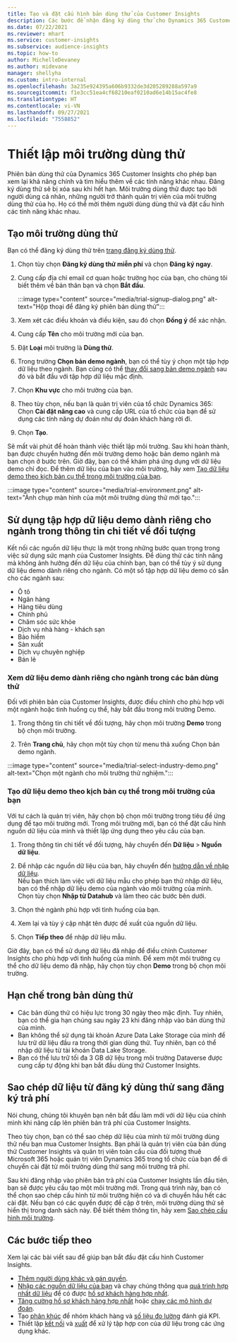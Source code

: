 ```yaml
---
title: Tạo và đặt cấu hình bản dùng thử của Customer Insights
description: Các bước để nhận đăng ký dùng thử cho Dynamics 365 Customer Insights và đặt cấu hình.
ms.date: 07/22/2021
ms.reviewer: mhart
ms.service: customer-insights
ms.subservice: audience-insights
ms.topic: how-to
author: MichelleDevaney
ms.author: midevane
manager: shellyha
ms.custom: intro-internal
ms.openlocfilehash: 3a235e924395a606b9332de3d205289288a597a9
ms.sourcegitcommit: f1e3cc51ea4cf68210eaf0210ad6e14b15ac4fe8
ms.translationtype: HT
ms.contentlocale: vi-VN
ms.lasthandoff: 09/27/2021
ms.locfileid: "7558852"
---
```

# <a name="set-up-a-trial-environment"></a>Thiết lập môi trường dùng thử 

Phiên bản dùng thử của Dynamics 365 Customer Insights cho phép bạn xem lại khả năng chính và tìm hiểu thêm về các tính năng khác nhau. Đăng ký dùng thử sẽ bị xóa sau khi hết hạn. Môi trường dùng thử được tạo bởi người dùng cá nhân, những người trở thành quản trị viên của môi trường dùng thử của họ. Họ có thể mời thêm người dùng dùng thử và đặt cấu hình các tính năng khác nhau.

## <a name="create-a-trial-environment"></a>Tạo môi trường dùng thử

Bạn có thể đăng ký dùng thử trên [trang đăng ký dùng thử](https://dynamics.microsoft.com/get-started/free-trial/?appname=customerinsights). 

1. Chọn tùy chọn **Đăng ký dùng thử miễn phí** và chọn **Đăng ký ngay**.

1. Cung cấp địa chỉ email cơ quan hoặc trường học của bạn, cho chúng tôi biết thêm về bản thân bạn và chọn **Bắt đầu**.

   :::image type="content" source="media/trial-signup-dialog.png" alt-text="Hộp thoại để đăng ký phiên bản dùng thử":::

1. Xem xét các điều khoản và điều kiện, sau đó chọn **Đồng ý** để xác nhận.

1. Cung cấp **Tên** cho môi trường mới của bạn. 

1. Đặt **Loại** môi trường là **Dùng thử**.

1. Trong trường **Chọn bản demo ngành**, bạn có thể tùy ý chọn một tập hợp dữ liệu theo ngành. Bạn cũng có thể [thay đổi sang bản demo ngành](#use-industry-specific-demo-data-sets-in-audience-insights) sau đó và bắt đầu với tập hợp dữ liệu mặc định.

1. Chọn **Khu vực** cho môi trường của bạn.

1. Theo tùy chọn, nếu bạn là quản trị viên của tổ chức Dynamics 365: Chọn **Cài đặt nâng cao** và cung cấp URL của tổ chức của bạn để sử dụng các tính năng dự đoán như dự đoán khách hàng rời đi. 

1. Chọn **Tạo**. 

Sẽ mất vài phút để hoàn thành việc thiết lập môi trường. Sau khi hoàn thành, bạn được chuyển hướng đến môi trường demo hoặc bản demo ngành mà bạn chọn ở bước trên. Giờ đây, bạn có thể khám phá ứng dụng với dữ liệu demo chỉ đọc. Để thêm dữ liệu của bạn vào môi trường, hãy xem [Tạo dữ liệu demo theo kịch bản cụ thể trong môi trường của bạn](#create-scenario-specific-demo-data-in-your-own-environment).

:::image type="content" source="media/trial-environment.png" alt-text="Ảnh chụp màn hình của một môi trường dùng thử mới tạo.":::

## <a name="use-industry-specific-demo-data-sets-in-audience-insights"></a>Sử dụng tập hợp dữ liệu demo dành riêng cho ngành trong thông tin chi tiết về đối tượng

Kết nối các nguồn dữ liệu thực là một trong những bước quan trọng trong việc sử dụng sức mạnh của Customer Insights. Để dùng thử các tính năng mà không ảnh hưởng đến dữ liệu của chính bạn, bạn có thể tùy ý sử dụng dữ liệu demo dành riêng cho ngành. Có một số tập hợp dữ liệu demo có sẵn cho các ngành sau: 

-   Ô tô
-   Ngân hàng
-   Hàng tiêu dùng
-   Chính phủ
-   Chăm sóc sức khỏe
-   Dịch vụ nhà hàng - khách sạn
-   Bảo hiểm
-   Sản xuất
-   Dịch vụ chuyên nghiệp
-   Bán lẻ

### <a name="see-industry-specific-demo-data-in-trials"></a>Xem dữ liệu demo dành riêng cho ngành trong các bản dùng thử

Đối với phiên bản của Customer Insights, được điều chỉnh cho phù hợp với một ngành hoặc tình huống cụ thể, hãy bắt đầu trong môi trường Demo. 
 
1.  Trong thông tin chi tiết về đối tượng, hãy chọn môi trường **Demo** trong bộ chọn môi trường.

2.  Trên **Trang chủ**, hãy chọn một tùy chọn từ menu thả xuống Chọn bản demo ngành.

:::image type="content" source="media/trial-select-industry-demo.png" alt-text="Chọn một ngành cho môi trường thử nghiệm.":::

### <a name="create-scenario-specific-demo-data-in-your-own-environment"></a>Tạo dữ liệu demo theo kịch bản cụ thể trong môi trường của bạn

Với tư cách là quản trị viên, hãy chọn bộ chọn môi trường trong tiêu đề ứng dụng để tạo môi trường mới. Trong môi trường mới, bạn có thể đặt cấu hình nguồn dữ liệu của mình và thiết lập ứng dụng theo yêu cầu của bạn. 

1.  Trong thông tin chi tiết về đối tượng, hãy chuyển đến **Dữ liệu** > **Nguồn dữ liệu**.

2.  Để nhập các nguồn dữ liệu của bạn, hãy chuyển đến [hướng dẫn về nhập dữ liệu](data-sources.md).     
   Nếu bạn thích làm việc với dữ liệu mẫu cho phép bạn thử nhập dữ liệu, bạn có thể nhập dữ liệu demo của ngành vào môi trường của mình. Chọn tùy chọn **Nhập từ Datahub** và làm theo các bước bên dưới.

3.  Chọn thẻ ngành phù hợp với tình huống của bạn. 

4.  Xem lại và tùy ý cập nhật tên được đề xuất của nguồn dữ liệu. 

5.  Chọn **Tiếp theo** để nhập dữ liệu mẫu. 

Giờ đây, bạn có thể sử dụng dữ liệu đã nhập để điều chỉnh Customer Insights cho phù hợp với tình huống của mình. Để xem một môi trường cụ thể cho dữ liệu demo đã nhập, hãy chọn tùy chọn **<Industry> Demo** trong bộ chọn môi trường.

## <a name="limitations-in-trials"></a>Hạn chế trong bản dùng thử

- Các bản dùng thử có hiệu lực trong 30 ngày theo mặc định. Tuy nhiên, bạn có thể gia hạn chúng sau ngày 23 khi đăng nhập vào bản dùng thử của mình.
- Bạn không thể sử dụng tài khoản Azure Data Lake Storage của mình để lưu trữ dữ liệu đầu ra trong thời gian dùng thử. Tuy nhiên, bạn có thể nhập dữ liệu từ tài khoản Data Lake Storage.
- Bạn có thể lưu trữ tối đa 3 GB dữ liệu trong môi trường Dataverse được cung cấp tự động khi bạn bắt đầu dùng thử Customer Insights.

## <a name="copy-data-from-a-trial-to-a-paid-subscription"></a>Sao chép dữ liệu từ đăng ký dùng thử sang đăng ký trả phí

Nói chung, chúng tôi khuyên bạn nên bắt đầu làm mới với dữ liệu của chính mình khi nâng cấp lên phiên bản trả phí của Customer Insights. 

Theo tùy chọn, bạn có thể sao chép dữ liệu của mình từ môi trường dùng thử nếu bạn mua Customer Insights. Bạn phải là quản trị viên của bản dùng thử Customer Insights và quản trị viên toàn cầu của đối tượng thuê Microsoft 365 hoặc quản trị viên Dynamics 365 trong tổ chức của bạn để di chuyển cài đặt từ môi trường dùng thử sang môi trường trả phí. 

Sau khi đăng nhập vào phiên bản trả phí của Customer Insights lần đầu tiên, bạn sẽ được yêu cầu tạo một môi trường mới. Trong quá trình này, bạn có thể chọn sao chép cấu hình từ môi trường hiện có và di chuyển hầu hết các cài đặt. Nếu bạn có các quyền được đề cập ở trên, môi trường dùng thử sẽ hiển thị trong danh sách này. Để biết thêm thông tin, hãy xem [Sao chép cấu hình môi trường](manage-environments.md#copy-the-environment-configuration).

## <a name="next-steps"></a>Các bước tiếp theo

Xem lại các bài viết sau để giúp bạn bắt đầu đặt cấu hình Customer Insights. 

- [Thêm người dùng khác và gán quyền](permissions.md).
- [Nhập các nguồn dữ liệu của bạn](data-sources.md) và chạy chúng thông qua [quá trình hợp nhất dữ liệu](data-unification.md) để có được [hồ sơ khách hàng hợp nhất](customer-profiles.md).
- [Tăng cường hồ sơ khách hàng hợp nhất](enrichment-hub.md) hoặc [chạy các mô hình dự đoán](predictions-overview.md).
- Tạo [phân khúc](segments.md) để nhóm khách hàng và [số liệu đo lường](measures.md) đánh giá KPI.
- Thiết lập [kết nối](connections.md) và [xuất](export-destinations.md) để xử lý tập hợp con của dữ liệu trong các ứng dụng khác.
